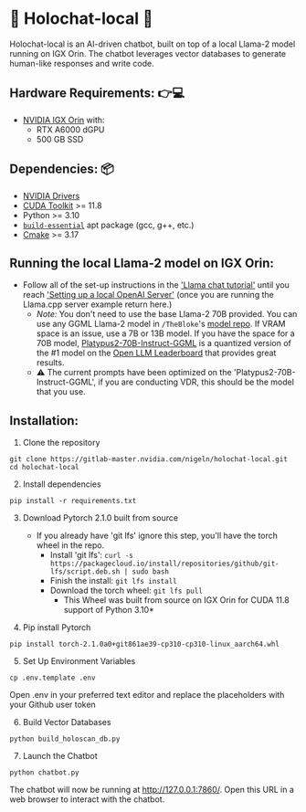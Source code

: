# 🦙 Holochat-local 🦙 

Holochat-local is an AI-driven chatbot, built on top of a local Llama-2 model running on IGX Orin. The chatbot leverages vector databases to generate human-like responses and write code.

## Hardware Requirements: 👉💻
- [NVIDIA IGX Orin](https://www.nvidia.com/en-us/edge-computing/products/igx/) with:
  - RTX A6000 dGPU
  - 500 GB SSD

## Dependencies: 📦
- [NVIDIA Drivers](https://www.nvidia.com/download/index.aspx)
- [CUDA Toolkit](https://developer.nvidia.com/cuda-downloads) >= 11.8
- Python >= 3.10
- [`build-essential`](https://packages.ubuntu.com/focal/build-essential) apt package (gcc, g++, etc.)
- [Cmake](https://apt.kitware.com/) >= 3.17

## Running the local Llama-2 model on IGX Orin:
* Follow all of the set-up instructions in the ['Llama chat tutorial'](https://gitlab-master.nvidia.com/nigeln/llama_chat_tutorial) until you reach ['Setting up a local OpenAI Server'](https://github.com/nvidia-holoscan/holohub/tree/main/tutorials/local-llama#setting-up-a-local-openai-server-%EF%B8%8F) (once you are running the Llama.cpp server example return here.)
  * *Note:* You don't need to use the base Llama-2 70B provided. You can use any GGML Llama-2 model in `/TheBloke`'s [model repo](https://huggingface.co/TheBloke). If VRAM space is an issue, use a 7B or 13B model. If you have the space for a 70B model, [Platypus2-70B-Instruct-GGML](https://huggingface.co/TheBloke/Platypus2-70B-Instruct-GGML/tree/main) is a quantized version of the #1 model on the [Open LLM Leaderboard](https://huggingface.co/spaces/HuggingFaceH4/open_llm_leaderboard) that provides great results.
  * ⚠️ The current prompts have been optimized on the 'Platypus2-70B-Instruct-GGML', if you are conducting VDR, this should be the model that you use.
## Installation:

1. Clone the repository

`git clone https://gitlab-master.nvidia.com/nigeln/holochat-local.git`
`cd holochat-local`

2. Install dependencies

`pip install -r requirements.txt`

3. Download Pytorch 2.1.0 built from source
    * If you already have 'git lfs' ignore this step, you'll have the torch wheel in the repo.
      * Install 'git lfs': `curl -s https://packagecloud.io/install/repositories/github/git-lfs/script.deb.sh | sudo bash`
      * Finish the install: `git lfs install`
      * Download the torch wheel: `git lfs pull`
        * This Wheel was built from source on IGX Orin for CUDA 11.8 support of Python 3.10*

4. Pip install Pytorch

`pip install torch-2.1.0a0+git861ae39-cp310-cp310-linux_aarch64.whl`

5. Set Up Environment Variables

`cp .env.template .env`

Open .env in your preferred text editor and replace the placeholders with your Github user token

6. Build Vector Databases

`python build_holoscan_db.py`

7. Launch the Chatbot

`python chatbot.py`

The chatbot will now be running at http://127.0.0.1:7860/. Open this URL in a web browser to interact with the chatbot.
